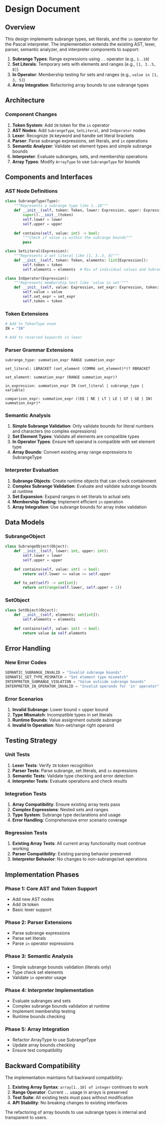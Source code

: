 # Design Document

## Overview

This design implements subrange types, set literals, and the `in` operator for the Pascal interpreter. The implementation extends the existing AST, lexer, parser, semantic analyzer, and interpreter components to support:

1. **Subrange Types**: Range expressions using `..` operator (e.g., `1..10`)
2. **Set Literals**: Temporary sets with elements and ranges (e.g., `[1, 3..5, 8]`)
3. **In Operator**: Membership testing for sets and ranges (e.g., `value in [1, 3, 5]`)
4. **Array Integration**: Refactoring array bounds to use subrange types

## Architecture

### Component Changes

1. **Token System**: Add `IN` token for the `in` operator
2. **AST Nodes**: Add `SubrangeType`, `SetLiteral`, and `InOperator` nodes
3. **Lexer**: Recognize `IN` keyword and handle set literal brackets
4. **Parser**: Parse subrange expressions, set literals, and `in` operations
5. **Semantic Analyzer**: Validate set element types and simple subrange bounds
6. **Interpreter**: Evaluate subranges, sets, and membership operations
7. **Array Types**: Modify `ArrayType` to use `SubrangeType` for bounds

## Components and Interfaces

### AST Node Definitions

```python
class SubrangeType(Type):
    """Represents a subrange type like 1..10"""
    def __init__(self, token: Token, lower: Expression, upper: Expression):
        super().__init__(token)
        self.lower = lower
        self.upper = upper
    
    def contains(self, value: int) -> bool:
        """Check if value is within the subrange bounds"""
        pass

class SetLiteral(Expression):
    """Represents a set literal like [1, 3..5, 8]"""
    def __init__(self, token: Token, elements: list[Expression]):
        self.token = token
        self.elements = elements  # Mix of individual values and SubrangeType

class InOperator(Expression):
    """Represents membership test like 'value in set'"""
    def __init__(self, value: Expression, set_expr: Expression, token: Token):
        self.value = value
        self.set_expr = set_expr
        self.token = token
```

### Token Extensions

```python
# Add to TokenType enum
IN = "IN"

# Add to reserved keywords in lexer
```

### Parser Grammar Extensions

```
subrange_type: summation_expr RANGE summation_expr

set_literal: LBRACKET (set_element (COMMA set_element)*)? RBRACKET

set_element: summation_expr (RANGE summation_expr)?

in_expression: summation_expr IN (set_literal | subrange_type | variable)

comparison_expr: summation_expr ((EQ | NE | LT | LE | GT | GE | IN) summation_expr)*
```

### Semantic Analysis

1. **Simple Subrange Validation**: Only validate bounds for literal numbers and characters (no complex expressions)
2. **Set Element Types**: Validate all elements are compatible types
3. **In Operator Types**: Ensure left operand is compatible with set element type
4. **Array Bounds**: Convert existing array range expressions to SubrangeType

### Interpreter Evaluation

1. **Subrange Objects**: Create runtime objects that can check containment
2. **Complex Subrange Validation**: Evaluate and validate subrange bounds at runtime
3. **Set Expansion**: Expand ranges in set literals to actual sets
4. **Membership Testing**: Implement efficient `in` operation
5. **Array Integration**: Use subrange bounds for array index validation

## Data Models

### SubrangeObject

```python
class SubrangeObject(Object):
    def __init__(self, lower: int, upper: int):
        self.lower = lower
        self.upper = upper
    
    def contains(self, value: int) -> bool:
        return self.lower <= value <= self.upper
    
    def to_set(self) -> set[int]:
        return set(range(self.lower, self.upper + 1))
```

### SetObject

```python
class SetObject(Object):
    def __init__(self, elements: set[int]):
        self.elements = elements
    
    def contains(self, value: int) -> bool:
        return value in self.elements
```

## Error Handling

### New Error Codes

```python
SEMANTIC_SUBRANGE_INVALID = "Invalid subrange bounds"
SEMANTIC_SET_TYPE_MISMATCH = "Set element type mismatch"
INTERPRETER_SUBRANGE_VIOLATION = "Value outside subrange bounds"
INTERPRETER_IN_OPERATOR_INVALID = "Invalid operands for 'in' operator"
```

### Error Scenarios

1. **Invalid Subrange**: Lower bound > upper bound
2. **Type Mismatch**: Incompatible types in set literals
3. **Runtime Bounds**: Value assignment outside subrange
4. **Invalid In Operation**: Non-set/range right operand

## Testing Strategy

### Unit Tests

1. **Lexer Tests**: Verify `IN` token recognition
2. **Parser Tests**: Parse subrange, set literals, and `in` expressions
3. **Semantic Tests**: Validate type checking and error detection
4. **Interpreter Tests**: Evaluate operations and check results

### Integration Tests

1. **Array Compatibility**: Ensure existing array tests pass
2. **Complex Expressions**: Nested sets and ranges
3. **Type System**: Subrange type declarations and usage
4. **Error Handling**: Comprehensive error scenario coverage

### Regression Tests

1. **Existing Array Tests**: All current array functionality must continue working
2. **Parser Compatibility**: Existing parsing behavior preserved
3. **Interpreter Behavior**: No changes to non-subrange/set operations

## Implementation Phases

### Phase 1: Core AST and Token Support
- Add new AST nodes
- Add `IN` token
- Basic lexer support

### Phase 2: Parser Extensions
- Parse subrange expressions
- Parse set literals
- Parse `in` operator expressions

### Phase 3: Semantic Analysis
- Simple subrange bounds validation (literals only)
- Type check set elements
- Validate `in` operator usage

### Phase 4: Interpreter Implementation
- Evaluate subranges and sets
- Complex subrange bounds validation at runtime
- Implement membership testing
- Runtime bounds checking

### Phase 5: Array Integration
- Refactor ArrayType to use SubrangeType
- Update array bounds checking
- Ensure test compatibility

## Backward Compatibility

The implementation maintains full backward compatibility:

1. **Existing Array Syntax**: `array[1..10] of integer` continues to work
2. **Range Operator**: Current `..` usage in arrays is preserved
3. **Test Suite**: All existing tests must pass without modification
4. **API Stability**: No breaking changes to existing interfaces

The refactoring of array bounds to use subrange types is internal and transparent to users.